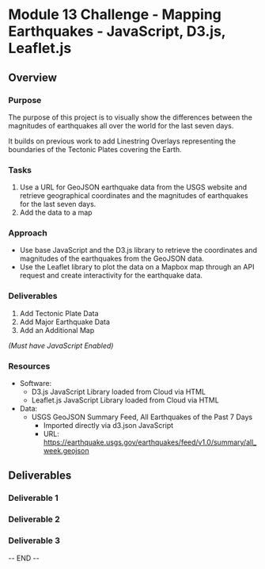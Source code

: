 # Module 13 Challenge - Mapping Earthquakes - JavaScript, D3.js, Leaflet.js

## Overview

### Purpose

The purpose of this project is to visually show the differences between the
magnitudes of earthquakes all over the world for the last seven days.

It builds on previous work to add Linestring Overlays representing
the boundaries of the Tectonic Plates covering the Earth.

### Tasks

1. Use a URL for GeoJSON earthquake data from the USGS website and retrieve
geographical coordinates and the magnitudes of earthquakes for the last seven days.
2. Add the data to a map

### Approach

- Use base JavaScript and the D3.js library to retrieve the coordinates and
magnitudes of the earthquakes from the GeoJSON data.
- Use the Leaflet library to plot the data on a Mapbox map through an API
request and create interactivity for the earthquake data.

### Deliverables

1. Add Tectonic Plate Data
2. Add Major Earthquake Data
3. Add an Additional Map

*(Must have JavaScript Enabled)*

### Resources

- Software:
	- D3.js JavaScript Library loaded from Cloud via HTML
	- Leaflet.js JavaScript Library loaded from Cloud via HTML
- Data:
	- USGS GeoJSON Summary Feed, All Earthquakes of the Past 7 Days
		- Imported directly via d3.json JavaScript
		- URL: https://earthquake.usgs.gov/earthquakes/feed/v1.0/summary/all_week.geojson

## Deliverables

### Deliverable 1



### Deliverable 2



### Deliverable 3



-- END --
